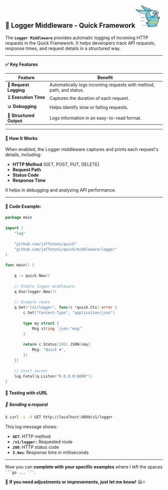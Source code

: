 ## 📜 Logger Middleware - Quick Framework![Quick Logo](/quick.png)

The **`Logger Middleware`** provides automatic logging of incoming HTTP requests in the Quick Framework. It helps developers track API requests, response times, and request details in a structured way.

---

#### ✅ Key Features

| Feature                  | Benefit                                                             |
| ------------------------ | ------------------------------------------------------------------- |
| 📄 **Request Logging**   | Automatically logs incoming requests with method, path, and status. |
| ⏳ **Execution Time**    | Captures the duration of each request.                              |
| 📊 **Debugging**         | Helps identify slow or failing requests.                            |
| 📜 **Structured Output** | Logs information in an easy-to-read format.                         |

---

#### 🚀 How It Works

When enabled, the Logger middleware captures and prints each request's details, including:

- **HTTP Method** (GET, POST, PUT, DELETE)
- **Request Path**
- **Status Code**
- **Response Time**

It helps in debugging and analyzing API performance.

---

#### 📝 Code Example:

```go
package main

import (
	"log"

	"github.com/jeffotoni/quick"
	"github.com/jeffotoni/quick/middleware/logger"
)

func main() {

	q := quick.New()

	// Enable logger middleware
	q.Use(logger.New())

	// Example route
	q.Get("/v1/logger", func(c *quick.Ctx) error {
		c.Set("Content-Type", "application/json")

		type my struct {
			Msg string `json:"msg"`
		}

		return c.Status(200).JSON(&my{
			Msg: "Quick ❤️",
		})
	})

	// Start server
	log.Fatal(q.Listen("0.0.0.0:8080"))
}
```

#### 📌 Testing with cURL

##### 🔹 Sending a request

```bash
$ curl -i -X GET http://localhost:8080/v1/logger
```

This log message shows:

- **`GET`**: HTTP method
- **`/v1/logger:`** Requested route
- **`200`**: HTTP status code
- **`5.6ms`**: Response time in milliseconds


---

Now you can **complete with your specific examples** where I left the spaces ` ```go ... ``` `.

🚀 **If you need adjustments or improvements, just let me know!** 😃🔥
